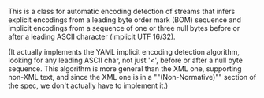 This is a class for automatic encoding detection of streams that infers explicit encodings from a leading byte order mark (BOM) sequence and implicit encodings from a sequence of one or three null bytes before or after a leading ASCII character (implicit UTF 16/32).

(It actually implements the YAML implicit encoding detection algorithm, looking for any leading ASCII char, not just '<', before or after a null byte sequence. This algorithm is more general than the XML one, supporting non-XML text, and since the XML one is in a ""(Non-Normative)"" section of the spec, we don't actually have to implement it.)
